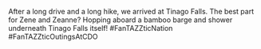 After a long drive and a long hike, we arrived at Tinago Falls. The best part for Zene and Zeanne? Hopping aboard a bamboo barge and shower underneath Tinago Falls itself! #FanTAZZticNation #FanTAZZticOutingsAtCDO